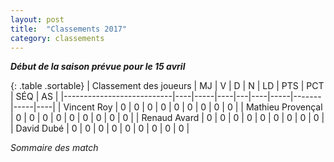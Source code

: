 ```yaml
---
layout: post
title:  "Classements 2017"
category: classements
---
```

**_Début de la saison prévue pour le 15 avril_**

{: .table .sortable}
| Classement des joueurs    | MJ | V   | D  | N | LD | PTS | PCT   | SÉQ | AS |
|---------------------------|----|-----|----|---|----|-----|-------|-----|----|
| Vincent Roy               | 0  | 0   | 0  | 0 |  0 |  0  |  0    |   0 | 0  | 
| Mathieu Provençal         | 0  | 0   | 0  | 0 |  0 |  0  |  0    |   0 | 0  |
| Renaud Avard              | 0  | 0   | 0  | 0 |  0 |  0  |  0    |   0 | 0  |
| David Dubé                | 0  | 0   | 0  | 0 |  0 |  0  |  0    |   0 | 0  |

_Sommaire des match_
